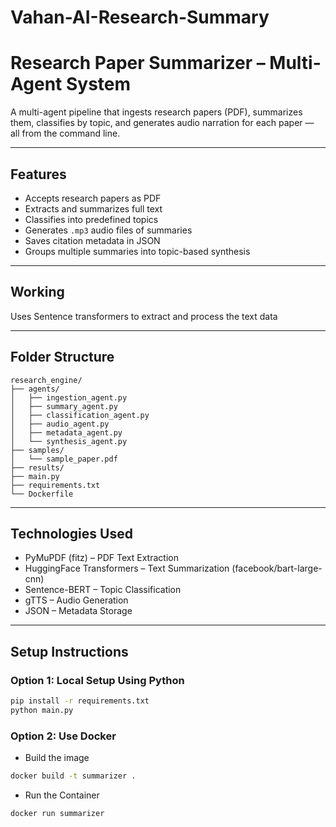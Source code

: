 # Vahan-AI-Research-Summary

# Research Paper Summarizer – Multi-Agent System

A multi-agent pipeline that ingests research papers (PDF), summarizes them, classifies by topic, and generates audio narration for each paper — all from the command line.

---

## Features
- Accepts research papers as PDF
- Extracts and summarizes full text
- Classifies into predefined topics
- Generates `.mp3` audio files of summaries
- Saves citation metadata in JSON
- Groups multiple summaries into topic-based synthesis

---

## Working
Uses Sentence transformers to extract and process the text data

---

## Folder Structure
```
research_engine/
├── agents/
│   ├── ingestion_agent.py
│   ├── summary_agent.py
│   ├── classification_agent.py
│   ├── audio_agent.py
│   ├── metadata_agent.py
│   └── synthesis_agent.py
├── samples/
│   └── sample_paper.pdf
├── results/
├── main.py
├── requirements.txt
└── Dockerfile
```
---

## Technologies Used
- PyMuPDF (fitz) – PDF Text Extraction
- HuggingFace Transformers – Text Summarization (facebook/bart-large-cnn)
- Sentence-BERT – Topic Classification
- gTTS – Audio Generation
- JSON – Metadata Storage


---

## Setup Instructions

### Option 1: Local Setup Using Python

```bash
pip install -r requirements.txt
python main.py
```

### Option 2: Use Docker

- Build the image
```bash 
docker build -t summarizer .
```
- Run the Container
```bash
docker run summarizer
```
